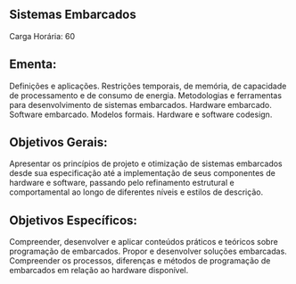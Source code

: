 ## Sistemas Embarcados

Carga Horária: 60

## Ementa:

Definições e aplicações. Restrições temporais, de memória, de capacidade de processamento e de consumo de energia. Metodologias e ferramentas para desenvolvimento de sistemas embarcados. Hardware embarcado. Software embarcado. Modelos formais. Hardware e software codesign.

## Objetivos Gerais:

Apresentar os princípios de projeto e otimização de sistemas embarcados desde sua especificação até a implementação de seus componentes de hardware e software, passando pelo refinamento estrutural e comportamental ao longo de diferentes níveis e estilos de descrição.

## Objetivos Específicos:

Compreender, desenvolver e aplicar conteúdos práticos e teóricos sobre programação de embarcados. Propor e desenvolver soluções embarcadas. Compreender os processos, diferenças e métodos de programação de embarcados em relação ao hardware disponível.